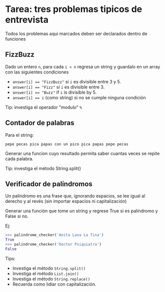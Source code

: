 # Tarea: tres problemas tipicos de entrevista

Todos los problemas aqui marcados deben ser declarados dentro de funciones 

## FizzBuzz
Dado un entero `n`, para cada `i < n` regresa un string y guardalo en un array con las siguientes condiciones

- `answer[i] == "FizzBuzz"` si `i` es divisible entre 3 y 5.
- `answer[i] == "Fizz"` si `i` es divisible entre 3.
- `answer[i] == "Buzz"` if `i` is divisible by 5.
- `answer[i] == i` (como string) si no se cumple ninguna condición

Tip: investiga el operador "modulo" `%`

## Contador de palabras

Para el string:
```
pepe pecas pica papas con un pico pica papas pepe pecas
```

Generar una funcion cuyo resultado permita saber cuantas veces se repite cada palabra.

Tip: investiga el método String.split()

## Verificador de palíndromos

Un palíndromo es una frase que, ignorando espacios, se lee igual al derecho y al revés (sin importar espacios ni capitalización)

Generar una función que tome un string y regrese True si es palíndromo y False si no.

Ej:
```python
>>> palindrome_checker('Anita Lava La Tina')
True
>>> palindrome_checker('Doctor Psiquiatra')
False
```
Tips:
- Investiga el método `String.split()`
- Investiga el método `List.join()`
- Investiga el método `String.replace()`
- Recuerda como lidiar con capitalización.
